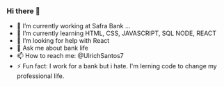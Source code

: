 ### Hi there 👋

- 🔭 I’m currently working at Safra Bank ...
- 🌱 I’m currently learning HTML, CSS, JAVASCRIPT, SQL NODE, REACT
- 🤔 I’m looking for help with React
- 💬 Ask me about bank life
- 📫 How to reach me: @UlrichSantos7
- ⚡ Fun fact: I work for a bank but i hate. I'm lerning code to change my professional life.

